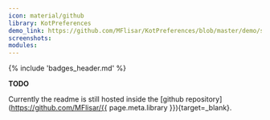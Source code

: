 ```yaml
---
icon: material/github
library: KotPreferences
demo_link: https://github.com/MFlisar/KotPreferences/blob/master/demo/src/main/java/com/michaelflisar/kotpreferences/demo
screenshots:
modules:
---
```


{% include 'badges_header.md' %}

**TODO**

Currently the readme is still hosted inside the [github repository](https://github.com/MFlisar/{{ page.meta.library }}){target=_blank}.